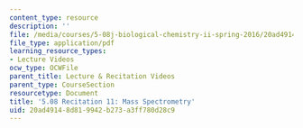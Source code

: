 ```yaml
---
content_type: resource
description: ''
file: /media/courses/5-08j-biological-chemistry-ii-spring-2016/20ad49148d819942b273a3ff780d28c9_MIT5_08jS16r11.pdf
file_type: application/pdf
learning_resource_types:
- Lecture Videos
ocw_type: OCWFile
parent_title: Lecture & Recitation Videos
parent_type: CourseSection
resourcetype: Document
title: '5.08 Recitation 11: Mass Spectrometry'
uid: 20ad4914-8d81-9942-b273-a3ff780d28c9
---
```

